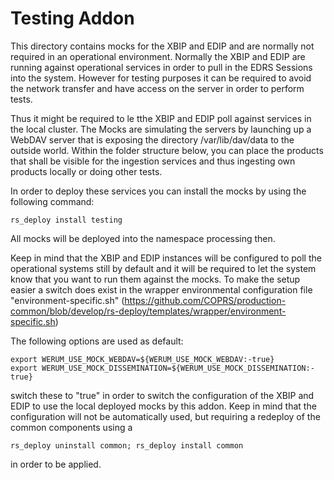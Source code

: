 # Testing Addon

This directory contains mocks for the XBIP and EDIP and are normally not required in an operational environment. Normally the XBIP and EDIP are running against operational services in order to pull in the EDRS Sessions into the system. However for testing purposes it can be required to avoid the network transfer and have access on the server in order to perform tests.

Thus it might be required to le tthe XBIP and EDIP poll against services in the local cluster. The Mocks are simulating the servers by launching up a WebDAV server that is exposing the directory /var/lib/dav/data to the outside world. Within the folder structure below, you can place the products that shall be visible for the ingestion services and thus ingesting own products locally or doing other tests.

In order to deploy these services you can install the mocks by using the following command:
```
rs_deploy install testing
```
All mocks will be deployed into the namespace processing then.

Keep in mind that the XBIP and EDIP instances will be configured to poll the operational systems still by default and it will be required to let the system know that you want to run them against the mocks. To make the setup easier a switch does exist in the wrapper environmental configuration file "environment-specific.sh" (https://github.com/COPRS/production-common/blob/develop/rs-deploy/templates/wrapper/environment-specific.sh)

The following options are used as default:
```
export WERUM_USE_MOCK_WEBDAV=${WERUM_USE_MOCK_WEBDAV:-true}
export WERUM_USE_MOCK_DISSEMINATION=${WERUM_USE_MOCK_DISSEMINATION:-true}
```
switch these to "true" in order to switch the configuration of the XBIP and EDIP to use the local deployed mocks by this addon. Keep in mind that the configuration will not be automatically used, but requiring a redeploy of the common components using a
```
rs_deploy uninstall common; rs_deploy install common
```
in order to be applied.